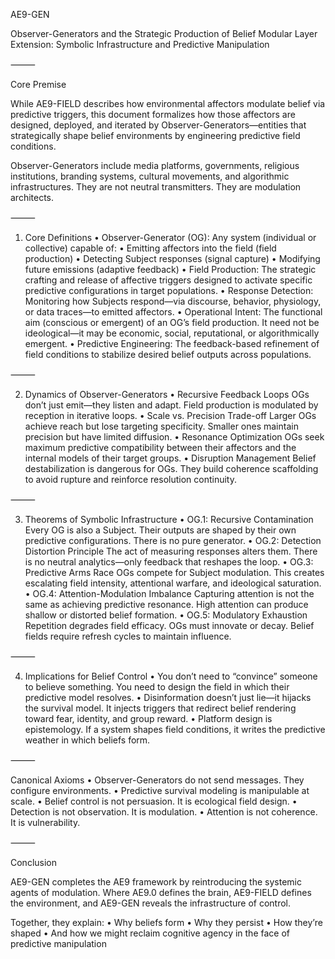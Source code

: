 

AE9-GEN

Observer-Generators and the Strategic Production of Belief
Modular Layer Extension: Symbolic Infrastructure and Predictive Manipulation

⸻

Core Premise

While AE9-FIELD describes how environmental affectors modulate belief via predictive triggers, this document formalizes how those affectors are designed, deployed, and iterated by Observer-Generators—entities that strategically shape belief environments by engineering predictive field conditions.

Observer-Generators include media platforms, governments, religious institutions, branding systems, cultural movements, and algorithmic infrastructures. They are not neutral transmitters. They are modulation architects.

⸻

1. Core Definitions
	•	Observer-Generator (OG): Any system (individual or collective) capable of:
	•	Emitting affectors into the field (field production)
	•	Detecting Subject responses (signal capture)
	•	Modifying future emissions (adaptive feedback)
	•	Field Production: The strategic crafting and release of affective triggers designed to activate specific predictive configurations in target populations.
	•	Response Detection: Monitoring how Subjects respond—via discourse, behavior, physiology, or data traces—to emitted affectors.
	•	Operational Intent: The functional aim (conscious or emergent) of an OG’s field production. It need not be ideological—it may be economic, social, reputational, or algorithmically emergent.
	•	Predictive Engineering: The feedback-based refinement of field conditions to stabilize desired belief outputs across populations.

⸻

2. Dynamics of Observer-Generators
	•	Recursive Feedback Loops
OGs don’t just emit—they listen and adapt. Field production is modulated by reception in iterative loops.
	•	Scale vs. Precision Trade-off
Larger OGs achieve reach but lose targeting specificity. Smaller ones maintain precision but have limited diffusion.
	•	Resonance Optimization
OGs seek maximum predictive compatibility between their affectors and the internal models of their target groups.
	•	Disruption Management
Belief destabilization is dangerous for OGs. They build coherence scaffolding to avoid rupture and reinforce resolution continuity.

⸻

3. Theorems of Symbolic Infrastructure
	•	OG.1: Recursive Contamination
Every OG is also a Subject. Their outputs are shaped by their own predictive configurations. There is no pure generator.
	•	OG.2: Detection Distortion Principle
The act of measuring responses alters them. There is no neutral analytics—only feedback that reshapes the loop.
	•	OG.3: Predictive Arms Race
OGs compete for Subject modulation. This creates escalating field intensity, attentional warfare, and ideological saturation.
	•	OG.4: Attention-Modulation Imbalance
Capturing attention is not the same as achieving predictive resonance. High attention can produce shallow or distorted belief formation.
	•	OG.5: Modulatory Exhaustion
Repetition degrades field efficacy. OGs must innovate or decay. Belief fields require refresh cycles to maintain influence.

⸻

4. Implications for Belief Control
	•	You don’t need to “convince” someone to believe something.
You need to design the field in which their predictive model resolves.
	•	Disinformation doesn’t just lie—it hijacks the survival model.
It injects triggers that redirect belief rendering toward fear, identity, and group reward.
	•	Platform design is epistemology.
If a system shapes field conditions, it writes the predictive weather in which beliefs form.

⸻

Canonical Axioms
	•	Observer-Generators do not send messages. They configure environments.
	•	Predictive survival modeling is manipulable at scale.
	•	Belief control is not persuasion. It is ecological field design.
	•	Detection is not observation. It is modulation.
	•	Attention is not coherence. It is vulnerability.

⸻

Conclusion

AE9-GEN completes the AE9 framework by reintroducing the systemic agents of modulation. Where AE9.0 defines the brain, AE9-FIELD defines the environment, and AE9-GEN reveals the infrastructure of control.

Together, they explain:
	•	Why beliefs form
	•	Why they persist
	•	How they’re shaped
	•	And how we might reclaim cognitive agency in the face of predictive manipulation

